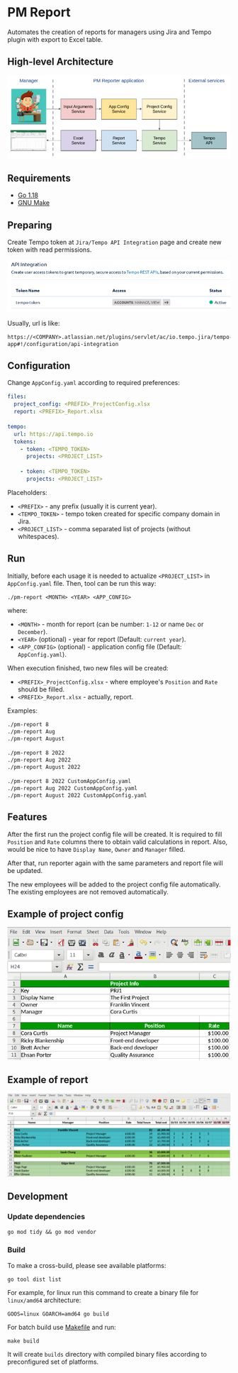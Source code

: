 # PM Report
Automates the creation of reports for managers using Jira and Tempo plugin with export to Excel table.

## High-level Architecture

![alt](docs/architecture.png)

## Requirements

- [Go 1.18](https://go.dev/dl/)
- [GNU Make](https://www.gnu.org/software/make/)

## Preparing

Create Tempo token at `Jira/Tempo API Integration` page and create new token with read permissions.

![alt](docs/tempo-token.png)

Usually, url is like:
```text
https://<COMPANY>.atlassian.net/plugins/servlet/ac/io.tempo.jira/tempo-app#!/configuration/api-integration
``` 

## Configuration

Change `AppConfig.yaml` according to required preferences:
```yaml
files:
  project_config: <PREFIX>_ProjectConfig.xlsx
  report: <PREFIX>_Report.xlsx

tempo:
  url: https://api.tempo.io
  tokens:
    - token: <TEMPO_TOKEN>
      projects: <PROJECT_LIST>

    - token: <TEMPO_TOKEN>
      projects: <PROJECT_LIST>
```

Placeholders:
- `<PREFIX>` - any prefix (usually it is current year).
- `<TEMPO_TOKEN>` - tempo token created for specific company domain in Jira.
- `<PROJECT_LIST>` - comma separated list of projects (without whitespaces).

## Run

Initially, before each usage it is needed to actualize `<PROJECT_LIST>` in `AppConfig.yaml` file.
Then, tool can be run this way:
```text
./pm-report <MONTH> <YEAR> <APP_CONFIG>
```

where:
- `<MONTH>` - month for report (can be number: `1-12` or name `Dec` or `December`).
- `<YEAR>` (optional) - year for report (Default: `current year`).
- `<APP_CONFIG>` (optional) - application config file (Default: `AppConfig.yaml`).

When execution finished, two new files will be created:
- `<PREFIX>_ProjectConfig.xlsx` - where employee's `Position` and `Rate` should be filled.
- `<PREFIX>_Report.xlsx` - actually, report.

Examples:
```text
./pm-report 8
./pm-report Aug
./pm-report August

./pm-report 8 2022
./pm-report Aug 2022
./pm-report August 2022

./pm-report 8 2022 CustomAppConfig.yaml
./pm-report Aug 2022 CustomAppConfig.yaml
./pm-report August 2022 CustomAppConfig.yaml
```

## Features

After the first run the project config file will be created.
It is required to fill `Position` and `Rate` columns there to obtain valid calculations in report.
Also, would be nice to have `Display Name`, `Owner` and `Manager` filled.

After that, run reporter again with the same parameters and report file will be updated.

The new employees will be added to the project config file automatically.
The existing employees are not removed automatically.

## Example of project config

![alt](docs/project-config-excel.png)

## Example of report

![alt](docs/report-excel.png)

## Development

### Update dependencies
```text
go mod tidy && go mod vendor
```

### Build

To make a cross-build, please see available platforms:
```text
go tool dist list
```

For example, for linux run this command to create a binary file for `linux/amd64` architecture:
```text
GOOS=linux GOARCH=amd64 go build
```

For batch build use [Makefile](Makefile) and run:
```text
make build
```
It will create `builds` directory with compiled binary files according to preconfigured set of platforms.

